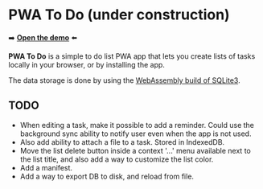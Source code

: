 # PWA To Do (under construction)

➡️ **[Open the demo](https://microsoftedge.github.io/Demos/pwa-to-do/)** ⬅️

**PWA To Do** is a simple to do list PWA app that lets you create lists of tasks locally in your browser, or by installing the app.

The data storage is done by using the [WebAssembly build of SQLite3](https://sqlite.org/wasm/).

## TODO

* When editing a task, make it possible to add a reminder. Could use the background sync ability to notify user even when the app is not used.
* Also add ability to attach a file to a task. Stored in IndexedDB.
* Move the list delete button inside a context '...' menu available next to the list title, and also add a way to customize the list color.
* Add a manifest.
* Add a way to export DB to disk, and reload from file.